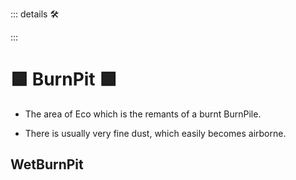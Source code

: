 ::: details 🛠



:::

# 🟩  <eco>BurnPit </eco>🟩

- The area of Eco which is the remants of a burnt BurnPile.

- There is usually very fine dust, which easily becomes airborne.  

## WetBurnPit